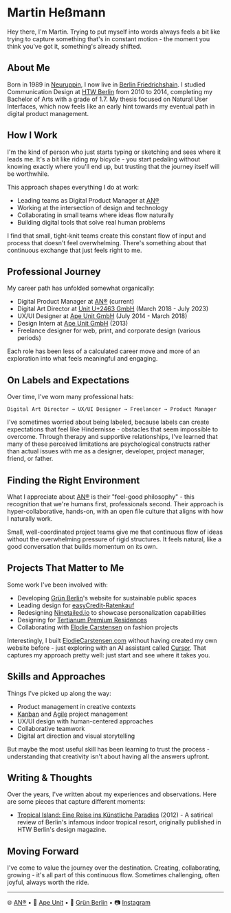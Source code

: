 # Martin Heßmann

Hey there, I'm Martin. Trying to put myself into words always feels a bit like trying to capture something that's in constant motion - the moment you think you've got it, something's already shifted.

## About Me

Born in 1989 in [Neuruppin](https://en.wikipedia.org/wiki/Neuruppin), I now live in [Berlin Friedrichshain](https://en.wikipedia.org/wiki/Friedrichshain). I studied Communication Design at [HTW Berlin](https://www.htw-berlin.de/) from 2010 to 2014, completing my Bachelor of Arts with a grade of 1.7. My thesis focused on Natural User Interfaces, which now feels like an early hint towards my eventual path in digital product management.

## How I Work

I'm the kind of person who just starts typing or sketching and sees where it leads me. It's a bit like riding my bicycle - you start pedaling without knowing exactly where you'll end up, but trusting that the journey itself will be worthwhile.

This approach shapes everything I do at work:
- Leading teams as Digital Product Manager at [AN®](https://an.design)
- Working at the intersection of design and technology
- Collaborating in small teams where ideas flow naturally
- Building digital tools that solve real human problems

I find that small, tight-knit teams create this constant flow of input and process that doesn't feel overwhelming. There's something about that continuous exchange that just feels right to me.

## Professional Journey

My career path has unfolded somewhat organically:
- Digital Product Manager at [AN®](https://an.design) (current)
- Digital Art Director at [Unit U+2463 GmbH](https://unit23.com/) (March 2018 - July 2023)
- UX/UI Designer at [Ape Unit GmbH](https://apeunit.com) (July 2014 - March 2018)
- Design Intern at [Ape Unit GmbH](https://apeunit.com) (2013)
- Freelance designer for web, print, and corporate design (various periods)

Each role has been less of a calculated career move and more of an exploration into what feels meaningful and engaging.

## On Labels and Expectations

Over time, I've worn many professional hats:
```
Digital Art Director → UX/UI Designer → Freelancer → Product Manager
```

I've sometimes worried about being labeled, because labels can create expectations that feel like Hindernisse - obstacles that seem impossible to overcome. Through therapy and supportive relationships, I've learned that many of these perceived limitations are psychological constructs rather than actual issues with me as a designer, developer, project manager, friend, or father.

## Finding the Right Environment

What I appreciate about [AN®](https://an.design) is their "feel-good philosophy" - this recognition that we're humans first, professionals second. Their approach is hyper-collaborative, hands-on, with an open file culture that aligns with how I naturally work.

Small, well-coordinated project teams give me that continuous flow of ideas without the overwhelming pressure of rigid structures. It feels natural, like a good conversation that builds momentum on its own.

## Projects That Matter to Me

Some work I've been involved with:
- Developing [Grün Berlin](https://gruen-berlin.de)'s website for sustainable public spaces
- Leading design for [easyCredit-Ratenkauf](https://www.easycredit-ratenkauf.de/)
- Redesigning [Ninetailed.io](https://www.ninetailed.io/) to showcase personalization capabilities
- Designing for [Tertianum Premium Residences](https://www.tertianum-berlin.de/)
- Collaborating with [Elodie Carstensen](https://www.elodiecarstensen.com/) on fashion projects

Interestingly, I built [ElodieCarstensen.com](https://www.elodiecarstensen.com/) without having created my own website before - just exploring with an AI assistant called [Cursor](https://cursor.sh/). That captures my approach pretty well: just start and see where it takes you.

## Skills and Approaches

Things I've picked up along the way:
- Product management in creative contexts
- [Kanban](https://en.wikipedia.org/wiki/Kanban_(development)) and [Agile](https://en.wikipedia.org/wiki/Agile_software_development) project management
- UX/UI design with human-centered approaches
- Collaborative teamwork
- Digital art direction and visual storytelling

But maybe the most useful skill has been learning to trust the process - understanding that creativity isn't about having all the answers upfront.

## Writing & Thoughts

Over the years, I've written about my experiences and observations. Here are some pieces that capture different moments:

- [Tropical Island: Eine Reise ins Künstliche Paradies](/articles/tropical-island-2012) (2012) - A satirical review of Berlin's infamous indoor tropical resort, originally published in HTW Berlin's design magazine.

## Moving Forward

I've come to value the journey over the destination. Creating, collaborating, growing - it's all part of this continuous flow. Sometimes challenging, often joyful, always worth the ride.

---

🌐 [AN®](https://an.design) • 🎨 [Ape Unit](https://apeunit.com) • 🌿 [Grün Berlin](https://gruen-berlin.de) • 📷 [Instagram](https://www.instagram.com/martinpch/)